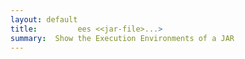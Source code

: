 ```yaml
---
layout: default
title:         ees <<jar-file>...> 
summary:  Show the Execution Environments of a JAR
---
```



